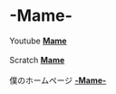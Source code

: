 <br></br> 
# -Mame-
Youtube
<strong><a href="https://www.youtube.com/channel/UCMavyFcgUqIbaXa59P1BrdA">Mame</a></strong><br></br>
Scratch
<strong><a href="https://scratch.mit.edu/users/xX-_-Mame-_-Xx/">Mame</a></strong><br></br>
僕のホームページ
<strong><a href="https://xx-mame-xx.github.io/">-Mame-</a></strong>
<!---
xX-Mame-Xx/xX-Mame-Xx is a ✨ special ✨ repository because its `README.md` (this file) appears on your GitHub profile.
You can click the Preview link to take a look at your changes.
--->
